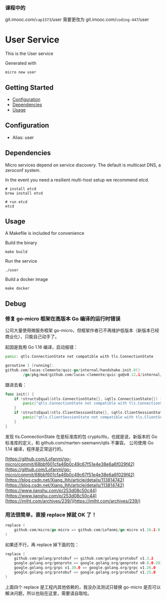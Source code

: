 ### 课程中的 
git.imooc.com/`cap1573`/user 
需要更改为 
git.imooc.com/`coding-447`/user
# User Service

This is the User service

Generated with

```
micro new user
```

## Getting Started

- [Configuration](#configuration)
- [Dependencies](#dependencies)
- [Usage](#usage)

## Configuration

- Alias: user

## Dependencies

Micro services depend on service discovery. The default is multicast DNS, a zeroconf system.

In the event you need a resilient multi-host setup we recommend etcd.

```
# install etcd
brew install etcd

# run etcd
etcd
```

## Usage

A Makefile is included for convenience

Build the binary

```
make build
```

Run the service
```
./user
```

Build a docker image
```
make docker
```

## Debug

### 修复 go-micro 框架在高版本 Go 编译的运行时错误
公司大量使用微服务框架 go-micro，但框架作者已不再维护低版本（新版本已经商业化），只能自己动手了。

起因是我用 Go 1.16 编译，启动报错：
```go
panic: qtls.ConnectionState not compatible with tls.ConnectionState

goroutine 1 [running]:
github.com/lucas-clemente/quic-go/internal/handshake.init.0()
        /go/pkg/mod/github.com/lucas-clemente/quic-go@v0.12.1/internal/handshake/unsafe.go:17 +0x118
```

跟进去看：
```go
func init() {
    if !structsEqual(&tls.ConnectionState{}, &qtls.ConnectionState{}) {
        panic("qtls.ConnectionState not compatible with tls.ConnectionState")
    }
    if !structsEqual(&tls.ClientSessionState{}, &qtls.ClientSessionState{}) {
        panic("qtls.ClientSessionState not compatible with tls.ClientSessionState")
    }
}
```

发现 tls.ConnectionState 在是标准库的包 crypto/tls，也就是说，新版本的 Go 标准库的定义，和 github.com/marten-seemann/qtls 不兼容。
公司使用 Go 1.14 编译，程序是正常运行的。


[https://github.com/Lofanmi/go-micro/commit/68bbf601cfa46b0c49c67f51e4e38e6a6f029f42](https://github.com/Lofanmi/go-micro/commit/68bbf601cfa46b0c49c67f51e4e38e6a6f029f42)
[https://blog.csdn.net/Xiang_lhh/article/details/113814742](https://blog.csdn.net/Xiang_lhh/article/details/113814742)
[https://www.jianshu.com/p/253d08c50c44](https://www.jianshu.com/p/253d08c50c44)
[https://imlht.com/archives/239/](https://imlht.com/archives/239/)


### 用法很简单，直接 replace 掉就 OK 了！

```go
replace (
    github.com/micro/go-micro => github.com/Lofanmi/go-micro v1.16.1-0.20210804063523-68bbf601cfa4
)
```

如果还不行，再 replace 掉下面的包：
```go
replace (
    github.com/golang/protobuf => github.com/golang/protobuf v1.3.2
    google.golang.org/genproto => google.golang.org/genproto v0.0.0-20191216164720-4f79533eabd1
    google.golang.org/grpc v1.30.0 => google.golang.org/grpc v1.26.0
    google.golang.org/protobuf => google.golang.org/protobuf v1.25.0
)
```
上面四个 replace 是工程内其他依赖的，我没办法测试只替换 go-micro 是否可以解决问题，所以也贴在这里，需要请自取哈。

